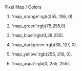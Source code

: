 

Pixel Map / Colors

1. 'map_orange':rgb(255, 106, 0).

2. 'map_green':rgb(76,255,0).


3. 'map_blue':rgb(0,38,255).

4. 'map_darkgreen':rgb(38, 127, 0).

5. 'map_yellow':rgb(255, 216, 0).

6. 'map_aqua':rgb(0, 255, 255).
